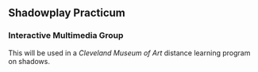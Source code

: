## Shadowplay Practicum
### Interactive Multimedia Group

This will be used in a _Cleveland Museum of Art_ distance learning program on shadows.
